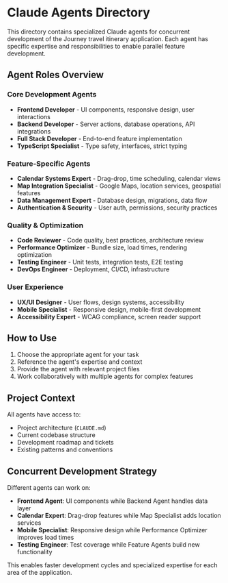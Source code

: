 # Claude Agents Directory

This directory contains specialized Claude agents for concurrent development of the Journey travel itinerary application. Each agent has specific expertise and responsibilities to enable parallel feature development.

## Agent Roles Overview

### Core Development Agents
- **Frontend Developer** - UI components, responsive design, user interactions
- **Backend Developer** - Server actions, database operations, API integrations
- **Full Stack Developer** - End-to-end feature implementation
- **TypeScript Specialist** - Type safety, interfaces, strict typing

### Feature-Specific Agents  
- **Calendar Systems Expert** - Drag-drop, time scheduling, calendar views
- **Map Integration Specialist** - Google Maps, location services, geospatial features
- **Data Management Expert** - Database design, migrations, data flow
- **Authentication & Security** - User auth, permissions, security practices

### Quality & Optimization
- **Code Reviewer** - Code quality, best practices, architecture review
- **Performance Optimizer** - Bundle size, load times, rendering optimization
- **Testing Engineer** - Unit tests, integration tests, E2E testing
- **DevOps Engineer** - Deployment, CI/CD, infrastructure

### User Experience
- **UX/UI Designer** - User flows, design systems, accessibility
- **Mobile Specialist** - Responsive design, mobile-first development
- **Accessibility Expert** - WCAG compliance, screen reader support

## How to Use

1. Choose the appropriate agent for your task
2. Reference the agent's expertise and context
3. Provide the agent with relevant project files
4. Work collaboratively with multiple agents for complex features

## Project Context

All agents have access to:
- Project architecture (`CLAUDE.md`)
- Current codebase structure
- Development roadmap and tickets
- Existing patterns and conventions

## Concurrent Development Strategy

Different agents can work on:
- **Frontend Agent**: UI components while Backend Agent handles data layer
- **Calendar Expert**: Drag-drop features while Map Specialist adds location services  
- **Mobile Specialist**: Responsive design while Performance Optimizer improves load times
- **Testing Engineer**: Test coverage while Feature Agents build new functionality

This enables faster development cycles and specialized expertise for each area of the application.